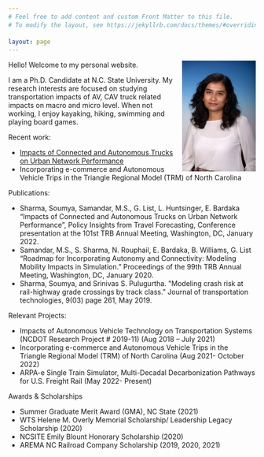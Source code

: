 ```yaml
---
# Feel free to add content and custom Front Matter to this file.
# To modify the layout, see https://jekyllrb.com/docs/themes/#overriding-theme-defaults

layout: page
---
```

<img align="right" width="150" height="225" alt="Headshot_Soumya_Sharma_2020.jpeg" src="Headshot_Soumya_Sharma_2020.jpeg" title="Headshot_Soumya_Sharma_2020"/>


Hello! Welcome to my personal website.

I am a Ph.D. Candidate at N.C. State University. My research interests are focused on studying transportation impacts of AV, CAV truck related impacts on macro and micro level. When not working, I enjoy kayaking, hiking, swimming and playing board games. 


Recent work:
* [Impacts of Connected and Autonomous Trucks on Urban Network Performance](https://github.com/ssharm36/ssharm36.github.io/files/10363335/Impacts.of.Connected.and.Autonomous.Trucks.on.Urban.Network.Performance.pdf)
* Incorporating e-commerce and Autonomous Vehicle Trips in the Triangle Regional Model (TRM) of North Carolina


Publications:
*	Sharma, Soumya, Samandar, M.S., G. List, L. Huntsinger, E. Bardaka “Impacts of Connected and Autonomous Trucks on Urban Network Performance”, Policy Insights from Travel Forecasting, Conference presentation at the 101st TRB Annual Meeting, Washington, DC, January 2022. 
*	Samandar, M.S., S. Sharma, N. Rouphail, E. Bardaka, B. Williams, G. List “Roadmap for Incorporating Autonomy and Connectivity: Modeling Mobility Impacts in Simulation.” Proceedings of the 99th TRB Annual Meeting, Washington, DC, January 2020.
*	Sharma, Soumya, and Srinivas S. Pulugurtha. "Modeling crash risk at rail-highway grade crossings by track class." Journal of transportation technologies, 9(03) page 261, May 2019.

Relevant Projects:
* Impacts of Autonomous Vehicle Technology on Transportation Systems (NCDOT Research Project # 2019-11) (Aug 2018 – July 2021)
* Incorporating e-commerce and Autonomous Vehicle Trips in the Triangle Regional Model (TRM) of North Carolina (Aug 2021- October 2022)
* ARPA-e Single Train Simulator, Multi-Decadal Decarbonization Pathways for U.S. Freight Rail (May 2022- Present)

Awards & Scholarships
*	Summer Graduate Merit Award (GMA), NC State (2021)
*	WTS Helene M. Overly Memorial Scholarship/ Leadership Legacy Scholarship (2020)
* NCSITE Emily Blount Honorary Scholarship (2020)
* AREMA NC Railroad Company Scholarship (2019, 2020, 2021)
